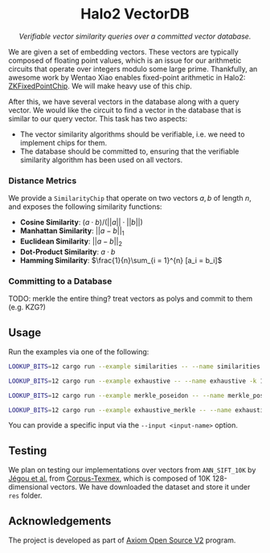 <p align="center">
  <h1 align="center">
    Halo2 VectorDB
  </h1>
  <p align="center">
    <i>Verifiable vector similarity queries over a committed vector database.</i>
  </p>
</p>

We are given a set of embedding vectors. These vectors are typically composed of floating point values, which is an issue for our arithmetic circuits that operate over integers modulo some large prime. Thankfully, an awesome work by Wentao Xiao enables fixed-point arithmetic in Halo2: [ZKFixedPointChip](https://github.com/DCMMC/ZKFixedPointChip). We will make heavy use of this chip.

After this, we have several vectors in the database along with a query vector. We would like the circuit to find a vector in the database that is similar to our query vector. This task has two aspects:

-   The vector similarity algorithms should be verifiable, i.e. we need to implement chips for them.
-   The database should be committed to, ensuring that the verifiable similarity algorithm has been used on all vectors.

### Distance Metrics

We provide a `SimilarityChip` that operate on two vectors $a, b$ of length $n$, and exposes the following similarity functions:

-   **Cosine Similarity**: $(a \cdot b) / \left(||a|| \cdot ||b||\right)$
-   **Manhattan Similarity**: $||a-b||_{1}$
-   **Euclidean Similarity**: $||a-b||_{2}$
-   **Dot-Product Similarity**: $a \cdot b$
-   **Hamming Similarity**: $\frac{1}{n}\sum_{i = 1}^{n} [a_i = b_i]$

### Committing to a Database

TODO: merkle the entire thing? treat vectors as polys and commit to them (e.g. KZG?)

## Usage

Run the examples via one of the following:

```sh
LOOKUP_BITS=12 cargo run --example similarities -- --name similarities --input vec4 -k 13 mock

LOOKUP_BITS=12 cargo run --example exhaustive -- --name exhaustive -k 13 mock

LOOKUP_BITS=12 cargo run --example merkle_poseidon -- --name merkle_poseidon -k 13 mock

LOOKUP_BITS=12 cargo run --example exhaustive_merkle -- --name exhaustive_merkle --input query1.in -k 13 mock
```

You can provide a specific input via the `--input <input-name>` option.

## Testing

We plan on testing our implementations over vectors from `ANN_SIFT_10K` by [Jégou et al.](https://inria.hal.science/inria-00514462/en) from [Corpus-Texmex](http://corpus-texmex.irisa.fr/), which is composed of 10K 128-dimensional vectors. We have downloaded the dataset and store it under `res` folder.

## Acknowledgements

The project is developed as part of [Axiom Open Source V2](https://www.axiom.xyz/open-source-v2) program.
